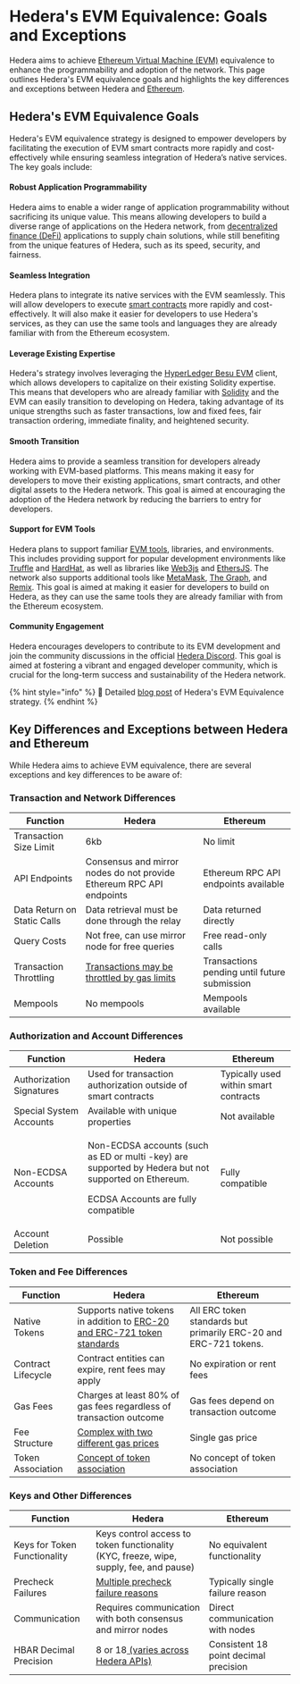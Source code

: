 # Hedera's EVM Equivalence: Goals and Exceptions

Hedera aims to achieve [Ethereum Virtual Machine (EVM)](../../support-and-community/glossary.md#ethereum-virtual-machine-evm) equivalence to enhance the programmability and adoption of the network. This page outlines Hedera's EVM equivalence goals and highlights the key differences and exceptions between Hedera and [Ethereum](../../support-and-community/glossary.md#ethereum).

## Hedera's EVM Equivalence Goals

Hedera's EVM equivalence strategy is designed to empower developers by facilitating the execution of EVM smart contracts more rapidly and cost-effectively while ensuring seamless integration of Hedera’s native services. The key goals include:

#### Robust Application Programmability

Hedera aims to enable a wider range of application programmability without sacrificing its unique value. This means allowing developers to build a diverse range of applications on the Hedera network, from [decentralized finance (DeFi)](../../support-and-community/glossary.md#decentralized-finance-defi) applications to supply chain solutions, while still benefiting from the unique features of Hedera, such as its speed, security, and fairness.

#### Seamless Integration

Hedera plans to integrate its native services with the EVM seamlessly. This will allow developers to execute [smart contracts](../../support-and-community/glossary.md#smart-contract) more rapidly and cost-effectively. It will also make it easier for developers to use Hedera's services, as they can use the same tools and languages they are already familiar with from the Ethereum ecosystem.

#### Leverage Existing Expertise

Hedera's strategy involves leveraging the [HyperLedger Besu EVM](hyperledger-besu-evm.md) client, which allows developers to capitalize on their existing Solidity expertise. This means that developers who are already familiar with [Solidity](../../support-and-community/glossary.md#solidity) and the EVM can easily transition to developing on Hedera, taking advantage of its unique strengths such as faster transactions, low and fixed fees, fair transaction ordering, immediate finality, and heightened security.

#### Smooth Transition

Hedera aims to provide a seamless transition for developers already working with EVM-based platforms. This means making it easy for developers to move their existing applications, smart contracts, and other digital assets to the Hedera network. This goal is aimed at encouraging the adoption of the Hedera network by reducing the barriers to entry for developers.

#### Support for EVM Tools

Hedera plans to support familiar [EVM tools](../../#evm-compatible-tools), libraries, and environments. This includes providing support for popular development environments like [Truffle](https://trufflesuite.com/) and [HardHat](https://hardhat.org/), as well as libraries like [Web3js](https://web3js.readthedocs.io/en/v1.10.0/) and [EthersJS](https://ethers.org/). The network also supports additional tools like [MetaMask](../../support-and-community/glossary.md#metamask), [The Graph](https://thegraph.com/), and [Remix](https://remix.ethereum.org/#lang=en\&optimize=false\&runs=200\&evmVersion=null). This goal is aimed at making it easier for developers to build on Hedera, as they can use the same tools they are already familiar with from the Ethereum ecosystem.

#### Community Engagement

Hedera encourages developers to contribute to its EVM development and join the community discussions in the official [Hedera Discord](https://www.hedera.com/discord). This goal is aimed at fostering a vibrant and engaged developer community, which is crucial for the long-term success and sustainability of the Hedera network.

{% hint style="info" %}
🔔 Detailed [blog post](https://hedera.com/blog/evm-equivalence-unveiling-hederas-strategy-for-enhanced-programmability-and-network-adoption) of Hedera's EVM Equivalence strategy.&#x20;
{% endhint %}

## Key Differences and Exceptions between Hedera and Ethereum

While Hedera aims to achieve EVM equivalence, there are several exceptions and key differences to be aware of:

### Transaction and Network Differences

| Function                    | Hedera                                                                                   | Ethereum                                     |
| --------------------------- | ---------------------------------------------------------------------------------------- | -------------------------------------------- |
| Transaction Size Limit      | 6kb                                                                                      | No limit                                     |
| API Endpoints               | Consensus and mirror nodes do not provide Ethereum RPC API endpoints                     | Ethereum RPC API endpoints available         |
| Data Return on Static Calls | Data retrieval must be done through the relay                                            | Data returned directly                       |
| Query Costs                 | Not free, can use mirror node for free queries                                           | Free read-only calls                         |
| Transaction Throttling      | [Transactions may be throttled by gas limits](gas-and-fees.md#gas-per-second-throttling) | Transactions pending until future submission |
| Mempools                    | No mempools                                                                              | Mempools available                           |

### Authorization and Account Differences

| Function                 | Hedera                                                                                                                                                | Ethereum                              |
| ------------------------ | ----------------------------------------------------------------------------------------------------------------------------------------------------- | ------------------------------------- |
| Authorization Signatures | Used for transaction authorization outside of smart contracts                                                                                         | Typically used within smart contracts |
| Special System Accounts  | Available with unique properties                                                                                                                      | Not available                         |
| Non-ECDSA Accounts       | <p>Non-ECDSA accounts (such as ED or multi -key) are supported by Hedera but not supported on Ethereum.</p><p>ECDSA Accounts are fully compatible</p> | Fully compatible                      |
| Account Deletion         | Possible                                                                                                                                              | Not possible                          |

### Token and Fee Differences

| Function           | Hedera                                                                                                       | Ethereum                                                         |
| ------------------ | ------------------------------------------------------------------------------------------------------------ | ---------------------------------------------------------------- |
|  Native Tokens     | Supports native tokens in addition to [ERC-20 and ERC-721 token standards](supported-erc-token-standards.md) | All ERC token standards but primarily ERC-20 and ERC-721 tokens. |
| Contract Lifecycle | Contract entities can expire, rent fees may apply                                                            | No expiration or rent fees                                       |
| Gas Fees           | Charges at least 80% of gas fees regardless of transaction outcome                                           | Gas fees depend on transaction outcome                           |
| Fee Structure      | [Complex with two different gas prices](gas-and-fees.md)                                                     | Single gas price                                                 |
| Token Association  | [Concept of token association ](../../sdks-and-apis/sdks/readme-1/associate-tokens-to-an-account.md)         | No concept of token association                                  |

### Keys and Other Differences

| Function                     | Hedera                                                                                            | Ethereum                              |
| ---------------------------- | ------------------------------------------------------------------------------------------------- | ------------------------------------- |
| Keys for Token Functionality | Keys control access to token functionality (KYC, freeze, wipe, supply, fee, and pause)            | No equivalent functionality           |
| Precheck Failures            | [Multiple precheck failure reasons](../../sdks-and-apis/hedera-api/miscellaneous/responsecode.md) | Typically single failure reason       |
| Communication                | Requires communication with both consensus and mirror nodes                                       | Direct communication with nodes       |
| HBAR Decimal Precision       | 8 or 18[ (varies across Hedera APIs)](../../sdks-and-apis/sdks/hbars.md#hbar-decimal-places)      | Consistent 18 point decimal precision |
